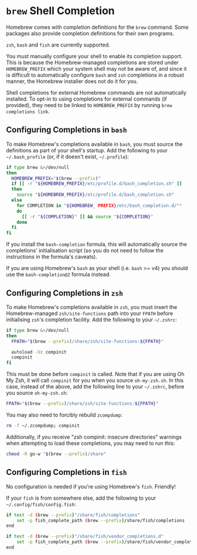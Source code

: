 # `brew` Shell Completion

Homebrew comes with completion definitions for the `brew` command. Some packages also provide completion definitions for their own programs.

`zsh`, `bash` and `fish` are currently supported.

You must manually configure your shell to enable its completion support. This is because the Homebrew-managed completions are stored under `HOMEBREW_PREFIX` which your system shell may not be aware of, and since it is difficult to automatically configure `bash` and `zsh` completions in a robust manner, the Homebrew installer does not do it for you.

Shell completions for external Homebrew commands are not automatically installed. To opt-in to using completions for external commands (if provided), they need to be linked to `HOMEBREW_PREFIX` by running `brew completions link`.

## Configuring Completions in `bash`

To make Homebrew's completions available in `bash`, you must source the definitions as part of your shell's startup. Add the following to your `~/.bash_profile` (or, if it doesn't exist, `~/.profile`):

```sh
if type brew &>/dev/null
then
  HOMEBREW_PREFIX="$(brew --prefix)"
  if [[ -r "${HOMEBREW_PREFIX}/etc/profile.d/bash_completion.sh" ]]
  then
    source "${HOMEBREW_PREFIX}/etc/profile.d/bash_completion.sh"
  else
    for COMPLETION in "${HOMEBREW_ PREFIX}/etc/bash_completion.d/"*
    do
      [[ -r "${COMPLETION}" ]] && source "${COMPLETION}"
    done
  fi
fi
```

If you install the `bash-completion` formula, this will automatically source the completions' initialisation script (so you do not need to follow the instructions in the formula's caveats).

If you are using Homebrew's `bash` as your shell (i.e. `bash` >= v4) you should use the `bash-completion@2` formula instead.

## Configuring Completions in `zsh`

To make Homebrew's completions available in `zsh`, you must insert the Homebrew-managed `zsh/site-functions` path into your `FPATH` before initialising `zsh`'s completion facility. Add the following to your `~/.zshrc`:

```sh
if type brew &>/dev/null
then
  FPATH="$(brew --prefix)/share/zsh/site-functions:${FPATH}"

  autoload -Uz compinit
  compinit
fi
```

This must be done before `compinit` is called. Note that if you are using Oh My Zsh, it will call `compinit` for you when you source `oh-my-zsh.sh`. In this case, instead of the above, add the following line to your `~/.zshrc`, before you source `oh-my-zsh.sh`:

```sh
FPATH="$(brew --prefix)/share/zsh/site-functions:${FPATH}"
```

You may also need to forcibly rebuild `zcompdump`:

```sh
rm -f ~/.zcompdump; compinit
```

Additionally, if you receive "zsh compinit: insecure directories" warnings when attempting to load these completions, you may need to run this:

```sh
chmod -R go-w "$(brew --prefix)/share"
```

## Configuring Completions in `fish`

No configuration is needed if you're using Homebrew's `fish`. Friendly!

If your `fish` is from somewhere else, add the following to your `~/.config/fish/config.fish`:

```sh
if test -d (brew --prefix)"/share/fish/completions"
    set -p fish_complete_path (brew --prefix)/share/fish/completions
end

if test -d (brew --prefix)"/share/fish/vendor_completions.d"
    set -p fish_complete_path (brew --prefix)/share/fish/vendor_completions.d
end
```
